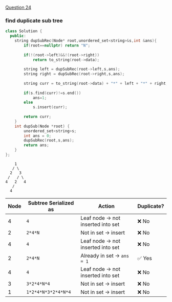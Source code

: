 <a href="https://www.geeksforgeeks.org/problems/duplicate-subtree-in-binary-tree/1">Question 24</a>

### find duplicate sub tree

```cpp
class Solution {
  public:
    string dupSubRec(Node* root,unordered_set<string>&s,int &ans){
        if(root==nullptr) return "N";
        
        if(!(root->left)&&!(root->right))
            return to_string(root->data);
            
        string left = dupSubRec(root->left,s,ans);
        string right = dupSubRec(root->right,s,ans);
        
        string curr = to_string(root->data) + "*" + left + "*" + right;
        
        if(s.find(curr)!=s.end())
            ans=1;
        else
            s.insert(curr);
        
        return curr;
    }
    int dupSub(Node *root) {
        unordered_set<string>s;
        int ans = 0;
        dupSubRec(root,s,ans);
        return ans;
    }
};
```
        1
       / \
      2   3
     /   / \
    4   2   4
       /
      4



| Node | Subtree Serialized as | Action                            | Duplicate? |
| ---- | --------------------- | --------------------------------- | ---------- |
| 4    | `4`                   | Leaf node → not inserted into set | ❌ No       |
| 2    | `2*4*N`               | Not in set → insert               | ❌ No       |
| 4    | `4`                   | Leaf node → not inserted into set | ❌ No       |
| 2    | `2*4*N`               | Already in set → `ans = 1`        | ✅ Yes      |
| 4    | `4`                   | Leaf node → not inserted into set | ❌ No       |
| 3    | `3*2*4*N*4`           | Not in set → insert               | ❌ No       |
| 1    | `1*2*4*N*3*2*4*N*4`   | Not in set → insert               | ❌ No       |

